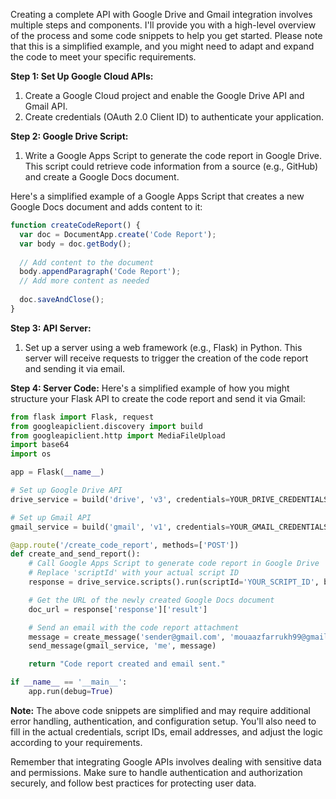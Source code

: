 Creating a complete API with Google Drive and Gmail integration involves multiple steps and components. I'll provide you with a high-level overview of the process and some code snippets to help you get started. Please note that this is a simplified example, and you might need to adapt and expand the code to meet your specific requirements.

**Step 1: Set Up Google Cloud APIs:**
1. Create a Google Cloud project and enable the Google Drive API and Gmail API.
2. Create credentials (OAuth 2.0 Client ID) to authenticate your application.

**Step 2: Google Drive Script:**
1. Write a Google Apps Script to generate the code report in Google Drive. This script could retrieve code information from a source (e.g., GitHub) and create a Google Docs document.

Here's a simplified example of a Google Apps Script that creates a new Google Docs document and adds content to it:

```javascript
function createCodeReport() {
  var doc = DocumentApp.create('Code Report');
  var body = doc.getBody();
  
  // Add content to the document
  body.appendParagraph('Code Report');
  // Add more content as needed
  
  doc.saveAndClose();
}
```

**Step 3: API Server:**
1. Set up a server using a web framework (e.g., Flask) in Python. This server will receive requests to trigger the creation of the code report and sending it via email.

**Step 4: Server Code:**
Here's a simplified example of how you might structure your Flask API to create the code report and send it via Gmail:

```python
from flask import Flask, request
from googleapiclient.discovery import build
from googleapiclient.http import MediaFileUpload
import base64
import os

app = Flask(__name__)

# Set up Google Drive API
drive_service = build('drive', 'v3', credentials=YOUR_DRIVE_CREDENTIALS)

# Set up Gmail API
gmail_service = build('gmail', 'v1', credentials=YOUR_GMAIL_CREDENTIALS)

@app.route('/create_code_report', methods=['POST'])
def create_and_send_report():
    # Call Google Apps Script to generate code report in Google Drive
    # Replace 'scriptId' with your actual script ID
    response = drive_service.scripts().run(scriptId='YOUR_SCRIPT_ID', body={}).execute()

    # Get the URL of the newly created Google Docs document
    doc_url = response['response']['result']

    # Send an email with the code report attachment
    message = create_message('sender@gmail.com', 'mouaazfarrukh99@gmail.com', 'Code Report', 'Please find the code report attached.', doc_url)
    send_message(gmail_service, 'me', message)

    return "Code report created and email sent."

if __name__ == '__main__':
    app.run(debug=True)
```

**Note:** The above code snippets are simplified and may require additional error handling, authentication, and configuration setup. You'll also need to fill in the actual credentials, script IDs, email addresses, and adjust the logic according to your requirements.

Remember that integrating Google APIs involves dealing with sensitive data and permissions. Make sure to handle authentication and authorization securely, and follow best practices for protecting user data.
